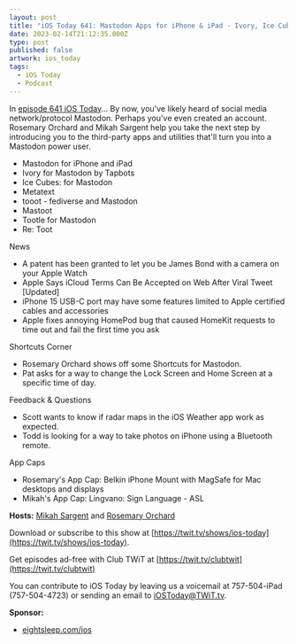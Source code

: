 ```yaml
---
layout: post
title: "iOS Today 641: Mastodon Apps for iPhone & iPad - Ivory, Ice Cubes, Mastodon, tooot, Re: Toot"
date: 2023-02-14T21:12:35.000Z
type: post
published: false
artwork: ios_today
tags:
  - iOS Today
  - Podcast
---
```

In [episode 641 iOS Today](https://twit.tv/shows/ios-today/episodes/641)...
By now, you've likely heard of social media network/protocol Mastodon. Perhaps you've even created an account. Rosemary Orchard and Mikah Sargent help you take the next step by introducing you to the third-party apps and utilities that'll turn you into a Mastodon power user.

*   Mastodon for iPhone and iPad
*   Ivory for Mastodon by Tapbots
*   Ice Cubes: for Mastodon
*   Metatext
*   tooot - fediverse and Mastodon
*   Mastoot
*   Tootle for Mastodon
*   Re: Toot

  
News

*   A patent has been granted to let you be James Bond with a camera on your Apple Watch
*   Apple Says iCloud Terms Can Be Accepted on Web After Viral Tweet \[Updated\]
*   iPhone 15 USB-C port may have some features limited to Apple certified cables and accessories
*   Apple fixes annoying HomePod bug that caused HomeKit requests to time out and fail the first time you ask

  
Shortcuts Corner

*   Rosemary Orchard shows off some Shortcuts for Mastodon.
*   Pat asks for a way to change the Lock Screen and Home Screen at a specific time of day.

  
Feedback & Questions

*   Scott wants to know if radar maps in the iOS Weather app work as expected.
*   Todd is looking for a way to take photos on iPhone using a Bluetooth remote.

  
App Caps

*   Rosemary's App Cap: Belkin iPhone Mount with MagSafe for Mac desktops and displays
*   Mikah's App Cap: Lingvano: Sign Language - ASL

**Hosts:** [Mikah Sargent](https://twit.tv/people/mikah-sargent) and [Rosemary Orchard](https://twit.tv/people/rosemary-orchard)

Download or subscribe to this show at [https://twit.tv/shows/ios-today](https://twit.tv/shows/ios-today).

Get episodes ad-free with Club TWiT at [https://twit.tv/clubtwit](https://twit.tv/clubtwit)

You can contribute to iOS Today by leaving us a voicemail at 757-504-iPad (757-504-4723) or sending an email to [iOSToday@TWiT.tv](mailto:iOSToday@TWiT.tv).

**Sponsor:**

*   [eightsleep.com/ios](http://eightsleep.com/ios)